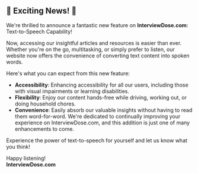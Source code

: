 ## 🎉 Exciting News! 🎉

We're thrilled to announce a fantastic new feature on **InterviewDose.com**: Text-to-Speech Capability!

Now, accessing our insightful articles and resources is easier than ever. Whether you're on the go, multitasking, or simply prefer to listen, our website now offers the convenience of converting text content into spoken words.

Here's what you can expect from this new feature:

* **Accessibility**: Enhancing accessibility for all our users, including those with visual impairments or learning disabilities.
* **Flexibility**: Enjoy our content hands-free while driving, working out, or doing household chores.
* **Convenience**: Easily absorb our valuable insights without having to read them word-for-word.
We're dedicated to continually improving your experience on InterviewDose.com, and this addition is just one of many enhancements to come.

Experience the power of text-to-speech for yourself and let us know what you think!

Happy listening!  
**InterviewDose.com**
